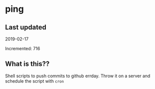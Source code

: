 # ping

## Last updated
2019-02-17

Incremented: 716

## What is this??
Shell scripts to push commits to github errday. Throw it on a server and schedule the script with `cron`

